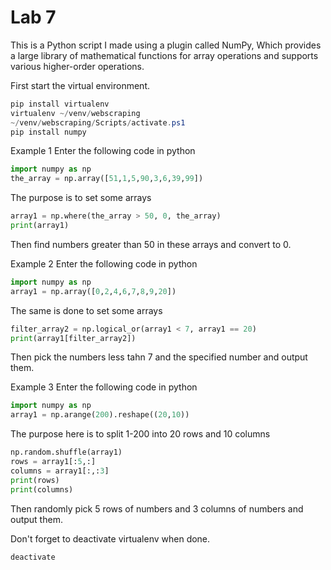 # Lab 7

This is a Python script I made using a plugin called NumPy, Which provides a large library of mathematical functions for array operations and supports various higher-order operations.

First start the virtual environment.

```Powershell
pip install virtualenv
virtualenv ~/venv/webscraping
~/venv/webscraping/Scripts/activate.ps1
pip install numpy
```

Example 1
Enter the following code in python

```Python
import numpy as np
the_array = np.array([51,1,5,90,3,6,39,99])
```

The purpose is to set some arrays

```Python
array1 = np.where(the_array > 50, 0, the_array)
print(array1)
```
Then find numbers greater than 50 in these arrays and convert to 0.

Example 2
Enter the following code in python

```Python
import numpy as np
array1 = np.array([0,2,4,6,7,8,9,20])
```

The same is done to set some arrays

```Python
filter_array2 = np.logical_or(array1 < 7, array1 == 20)
print(array1[filter_array2])
```

Then pick the numbers less tahn 7 and the specified number and output them.

Example 3
Enter the following code in python

```Python
import numpy as np
array1 = np.arange(200).reshape((20,10))
```

The purpose here is to split 1-200 into 20 rows and 10 columns

```Python
np.random.shuffle(array1)
rows = array1[:5,:]
columns = array1[:,:3]
print(rows)
print(columns)
```

Then randomly pick 5 rows of numbers and 3 columns of numbers and output them.

Don't forget to deactivate virtualenv when done.

```Powershell
deactivate
```
